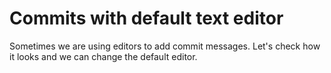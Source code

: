 # Commits with default text editor

Sometimes we are using editors to add commit messages. Let's check
how it looks and we can change the default editor.
